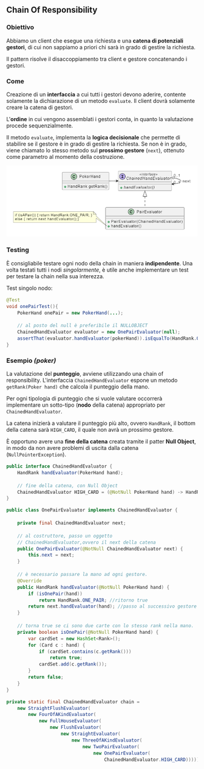 ## Chain Of Responsibility

### Obiettivo

Abbiamo un client che esegue una richiesta e una **catena di potenziali gestori**, di cui non sappiamo a priori chi sarà in grado di gestire la richiesta.

Il pattern risolve il disaccoppiamento tra client e gestore concatenando i gestori.

### Come

Creazione di un **interfaccia** a cui tutti i gestori devono aderire, contente solamente la dichiarazione di un metodo `evaluate`. Il client dovrà solamente creare la catena di gestori.

L'**ordine** in cui vengono assemblati i gestori conta, in quanto la valutazione procede sequenzialmente.

Il metodo `evaluate`, implementa la **logica decisionale** che permette di stabilire se il gestore è in grado di gestire la richiesta. Se non è in grado, viene chiamato lo stesso metodo sul **prossimo gestore** (`next`), ottenuto come parametro al momento della costruzione.

![Chain of responsibility](img/Chain-1.png)

### Testing

È consigliabile testare ogni nodo della chain in maniera **indipendente**. Una volta testati tutti i nodi _singolarmente_, è utile anche implementare un test per testare la chain nella sua interezza.

Test singolo nodo:

```java
@Test
void onePairTest(){
	PokerHand onePair = new PokerHand(...);

	// al posto del null è preferibile il NULLOBJECT
	ChainedHandEvaluator evaluator = new OnePairEvaluator(null);
	assertThat(evaluator.handEvaluator(pokerHand)).isEqualTo(HandRank.ONE_PAIR)
}
```

### Esempio _(poker)_

La valutazione del **punteggio**, avviene utilizzando una chain of responsibility. L'interfaccia `ChainedHandEvaluator` espone un metodo `getRank(Poker hand)` che calcola il punteggio della mano.

Per ogni tipologia di punteggio che si vuole valutare occorrerà implementare un sotto-tipo (**nodo** della catena) appropriato per `ChainedHandEvaluator`.

La catena inizierà a valutare il punteggio più alto, ovvero `HandRank`, il bottom della catena sarà `HIGH_CARD`, il quale non avrà un prossimo gestore.

È opportuno avere una **fine della catena** creata tramite il patter **Null Object**, in modo da non avere problemi di uscita dalla catena (`NullPointerException`).


``` java
public interface ChainedHandEvaluator {
    HandRank handEvaluator(PokerHand hand);

    // fine della catena, con Null Object
    ChainedHandEvaluator HIGH_CARD = (@NotNull PokerHand hand) -> HandRank.HIGH_CARD;
}
```

``` java
public class OnePairEvaluator implements ChainedHandEvaluator {

    private final ChainedHandEvaluator next;

    // al costruttore, passo un oggetto
    // ChainedHandEvaluator,ovvero il next della catena
    public OnePairEvaluator(@NotNull ChainedHandEvaluator next) {
        this.next = next;
    }

	// è necessario passare la mano ad ogni gestore.
    @Override
    public HandRank handEvaluator(@NotNull PokerHand hand) {
        if (isOnePair(hand))
            return HandRank.ONE_PAIR; //ritorno true
        return next.handEvaluator(hand); //passo al successivo gestore
    }

	// torna true se ci sono due carte con lo stesso rank nella mano.
    private boolean isOnePair(@NotNull PokerHand hand) {
        var cardSet = new HashSet<Rank>();
        for (Card c : hand) {
            if (cardSet.contains(c.getRank()))
                return true;
            cardSet.add(c.getRank());
        }
        return false;
    }
}
```

```java
private static final ChainedHandEvaluator chain =
    new StraightFlushEvaluator(
        new FourOfAKindEvaluator(
            new FullHouseEvaluator(
                new FlushEvaluator(
                    new StraightEvaluator(
                        new ThreeOfAKindEvaluator(
                            new TwoPairEvaluator(
                                new OnePairEvaluator(
                                    ChainedHandEvaluator.HIGH_CARD))))))));
```
